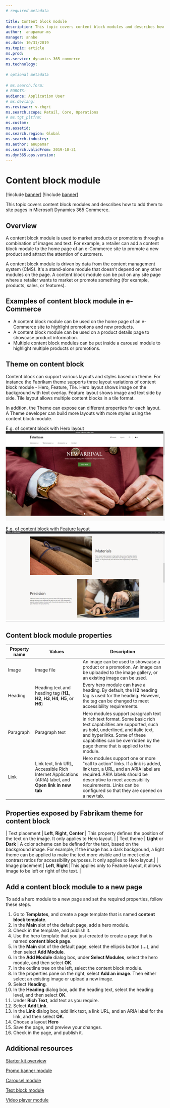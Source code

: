 ```yaml
---
# required metadata

title: Content block module 
description: This topic covers content block modules and describes how to add them to site pages in Microsoft Dynamics 365 Commerce.
author:  anupamar-ms
manager: annbe
ms.date: 10/31/2019
ms.topic: article
ms.prod: 
ms.service: dynamics-365-commerce
ms.technology: 

# optional metadata

# ms.search.form: 
# ROBOTS: 
audience: Application User
# ms.devlang: 
ms.reviewer: v-chgri
ms.search.scope: Retail, Core, Operations
# ms.tgt_pltfrm: 
ms.custom: 
ms.assetid: 
ms.search.region: Global
ms.search.industry: 
ms.author: anupamar
ms.search.validFrom: 2019-10-31
ms.dyn365.ops.version: 
---
```


# Content block module

[!include [banner](includes/preview-banner.md)]
[!include [banner](includes/banner.md)]

This topic covers content block modules and describes how to add them to site pages in Microsoft Dynamics 365 Commerce.

## Overview

A content block module is used to market products or promotions through a combination of images and text. For example, a retailer can add a content block module to the home page of an e-Commerce site to promote a new product and attract the attention of customers.

A content block module is driven by data from the content management system (CMS). It's a stand-alone module that doesn't depend on any other modules on the page. A content block module can be put on any site page where a retailer wants to market or promote something (for example, products, sales, or features).

## Examples of content block module in e-Commerce

- A content block module can be used on the home page of an e-Commerce site to highlight promotions and new products.
- A content block module can be used on a product details page to showcase product information.
- Multiple content block modules can be put inside a carousel module to highlight multiple products or promotions.

## Theme on content block
Content block can support various layouts and styles based on theme. For instance the Fabrikam theme supports three layout variations of content block module - Hero, Feature, Tile. Hero layout shows image on the background with text overlay. Feature layout shows image and text side by side. Tile layout allows multiple content blocks in a tile format.

In addtion, the Theme can expose can different properties for each layout. A Theme developer can build more layouts with more styles using the content block module.

E.g. of content block with Hero layout
![Example of a hero module](./media/Hero.PNG)

E.g. of content block with Feature layout
  ![Examples of feature modules](./media/Feature.PNG)

## Content block module properties

| Property name  | Values | Description |
|----------------|--------|-------------|
| Image          | Image file | An image can be used to showcase a product or a promotion. An image can be uploaded to the image gallery, or an existing image can be used. |
| Heading        | Heading text and heading tag (**H1**, **H2**, **H3**, **H4**, **H5**, or **H6**) | Every hero module can have a heading. By default, the **H2** heading tag is used for the heading. However, the tag can be changed to meet accessibility requirements. |
| Paragraph      | Paragraph text | Hero modules support paragraph text in rich text format. Some basic rich text capabilities are supported, such as bold, underlined, and italic text, and hyperlinks. Some of these capabilities can be overridden by the page theme that is applied to the module. |
| Link           | Link text, link URL, Accessible Rich Internet Applications (ARIA) label, and **Open link in new tab** | Hero modules support one or more "call to action" links. If a link is added, link text, a URL, and an ARIA label are required. ARIA labels should be descriptive to meet accessibility requirements. Links can be configured so that they are opened on a new tab. |

## Properties exposed by Fabrikam theme for content block
| Text placement | **Left**, **Right**, **Center** | This property defines the position of the text on the image. It only applies to Hero layout. |
| Text theme     | **Light** or **Dark** | A color scheme can be defined for the text, based on the background image. For example, if the image has a dark background, a light theme can be applied to make the text more visible and to meet color contrast ratios for accessibility purposes. It only applies to Hero layout.|
| Image placement       | **Left**,  **Right** |This applies only to Feature layout, it allows image to be left or right of the text. |

## Add a content block module to a new page

To add a hero module to a new page and set the required properties, follow these steps.

1. Go to **Templates**, and create a page template that is named **content block template**.
1. In the **Main** slot of the default page, add a hero module.
1. Check in the template, and publish it.
1. Use the hero template that you just created to create a page that is named **content block page**.
1. In the **Main** slot of the default page, select the ellipsis button (**...**), and then select **Add Module**.
1. In the **Add Module** dialog box, under **Select Modules**, select the hero module, and then select **OK**.
1. In the outline tree on the left, select the content block module.
1. In the properties pane on the right, select **Add an image**. Then either select an existing image or upload a new image.
1. Select **Heading**.
1. In the **Heading** dialog box, add the heading text, select the heading level, and then select **OK**.
1. Under **Rich Text**, add text as you require.
1. Select **Add Link**.
1. In the **Link** dialog box, add link text, a link URL, and an ARIA label for the link, and then select **OK**.
1. Choose a layout **Hero**
1. Save the page, and preview your changes.
1. Check in the page, and publish it.

## Additional resources

[Starter kit overview](starter-kit-overview.md)

[Promo banner module](add-alert.md)

[Carousel module](add-carousel.md)

[Text block module](add-content-rich-block.md)

[Video player module](add-video-player.md)
